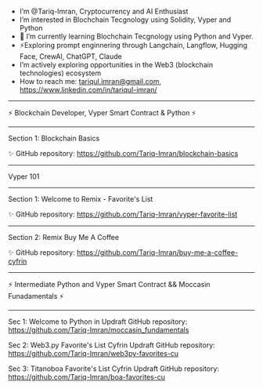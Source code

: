 -  I’m @Tariq-Imran, Cryptocurrency and AI Enthusiast
-  I’m interested in Blochchain Tecgnology using Solidity, Vyper and Python
- 🌱 I’m currently learning Blochchain Tecgnology using Python and Vyper.
- ⚡Exploring prompt enginnering through Langchain, Langflow, Hugging Face, CrewAI, ChatGPT, Claude
- I’m actively exploring opportunities in the Web3 (blockchain technologies) ecosystem
- How to reach me: tariqul.imran@gmail.com, https://www.linkedin.com/in/tariqul-imran/

<!---
Tariq-Imran/Tariq-Imran is a ✨ special ✨ repository because its `README.md` (this file) appears on your GitHub profile.
You can click the Preview link to take a look at your changes.
--->
***
⚡ Blockchain Developer, Vyper Smart Contract & Python ⚡
***

Section 1: Blockchain Basics

✨ GitHub repository: https://github.com/Tariq-Imran/blockchain-basics

***

Vyper 101

*** 
Section 1: Welcome to Remix - Favorite's List

✨ GitHub repository: https://github.com/Tariq-Imran/vyper-favorite-list

****
Section 2: Remix Buy Me A Coffee

✨ GitHub repository: https://github.com/Tariq-Imran/buy-me-a-coffee-cyfrin


***
⚡ Intermediate Python and Vyper Smart Contract && Moccasin Funadamentals ⚡
***
Sec 1: Welcome to Python in Updraft
GitHub repository: https://github.com/Tariq-Imran/moccasin_fundamentals

Sec 2: Web3.py Favorite's List Cyfrin Updraft
GitHub repository: https://github.com/Tariq-Imran/web3py-favorites-cu

Sec 3: Titanoboa Favorite's List Cyfrin Updraft
GitHub repository: https://github.com/Tariq-Imran/boa-favorites-cu
